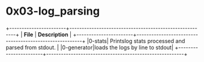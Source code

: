 # 0x03-log_parsing

+-----------------------+--------------------------------------------------------+
|       **File**        |                  **Description**                           |
+-----------------------+--------------------------------------------------------+
|0-stats| Printslog stats processed and parsed from stdout. |
|0-generator|loads the logs by line to stdout|
+-----------------------+--------------------------------------------------------+
